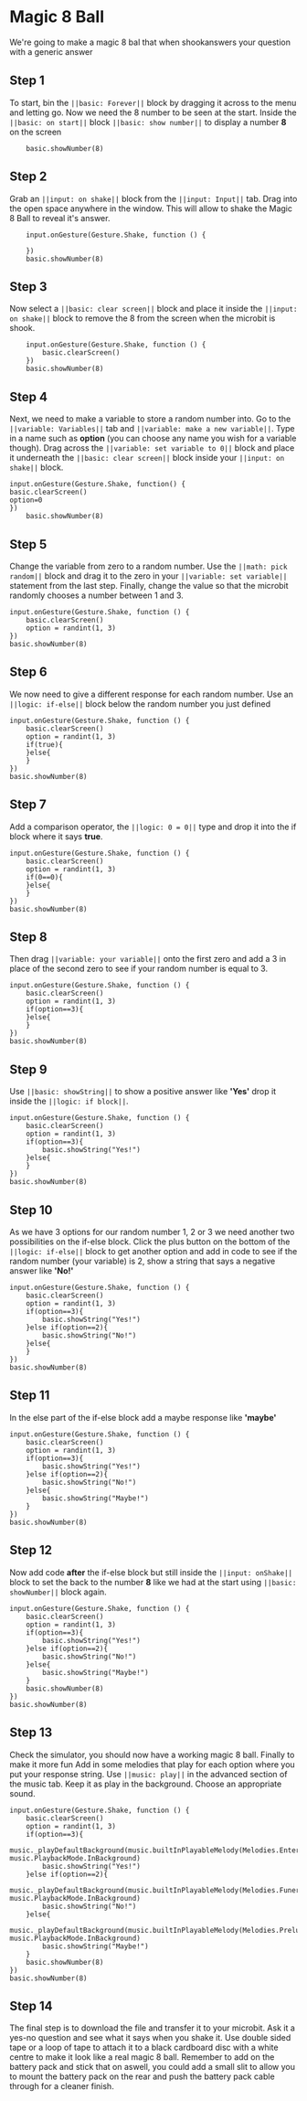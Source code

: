 # Magic 8 Ball
We're going to make a magic 8 bal that when shookanswers your question with a generic answer


## Step 1
To start, bin the ``||basic: Forever||`` block by dragging it across to the menu and letting go. 
Now we need the 8 number to be seen at the start. Inside the ``||basic: on start||`` block
``||basic: show number||`` to display a number **8** on the screen
```blocks
    basic.showNumber(8)
```

## Step 2
Grab an ``||input: on shake||`` block from the ``||input: Input||`` tab. Drag into the open space anywhere in the window. This will allow to shake the Magic 8 Ball to reveal it's answer.
```blocks
    input.onGesture(Gesture.Shake, function () {

    })
    basic.showNumber(8)
```

## Step 3
Now select a ``||basic: clear screen||`` block and place it inside the ``||input: on shake||`` block to remove the 8 from the screen when the microbit is shook.
```blocks
    input.onGesture(Gesture.Shake, function () {
        basic.clearScreen()
    })
    basic.showNumber(8)
```

## Step 4
Next, we need to make a variable to store a random number into.  Go to the ``||variable: Variables||`` tab and ``||variable: make a new variable||``. 
Type in a name such as **option** (you can choose any name you wish for a variable though). Drag across the ``||variable: set variable to 0||`` block and place it underneath the ``||basic: clear screen||`` block inside your ``||input: on shake||`` block.
```blocks
input.onGesture(Gesture.Shake, function() {
basic.clearScreen()
option=0
})
    basic.showNumber(8)
```
## Step 5
Change the variable from zero to a random number. Use the ``||math: pick random||`` block and drag it to the zero in your ``||variable: set variable||`` statement
from the last step.  Finally, change the value so that the microbit randomly chooses a number between 1 and 3.
```blocks
input.onGesture(Gesture.Shake, function () {
    basic.clearScreen()
    option = randint(1, 3)
})
basic.showNumber(8)
```

## Step 6
We now need to give a different response for each random number. Use an ``||logic: if-else||`` block below the 
random number you just defined
```blocks
input.onGesture(Gesture.Shake, function () {
    basic.clearScreen()
    option = randint(1, 3)
    if(true){
    }else{
    }
})
basic.showNumber(8)
```
## Step 7
Add a comparison operator, the ``||logic: 0 = 0||`` type and drop it into the if block
where it says **true**.
```blocks
input.onGesture(Gesture.Shake, function () {
    basic.clearScreen()
    option = randint(1, 3)
    if(0==0){
    }else{
    }
})
basic.showNumber(8)
```

## Step 8
Then drag ``||variable: your variable||`` onto the first zero and add
a 3 in place of the second zero to see if your random number is equal to 3.
```blocks
input.onGesture(Gesture.Shake, function () {
    basic.clearScreen()
    option = randint(1, 3)
    if(option==3){
    }else{
    }
})
basic.showNumber(8)
```

## Step 9
Use ``||basic: showString||`` to show a positive answer like **'Yes'**
drop it inside the ``||logic: if block||``.
```blocks
input.onGesture(Gesture.Shake, function () {
    basic.clearScreen()
    option = randint(1, 3)
    if(option==3){
        basic.showString("Yes!")
    }else{
    }
})
basic.showNumber(8)
```

## Step 10
As we have 3 options for our random number 1, 2 or 3 we need another two possibilities on the if-else block.
Click the plus button on the bottom of the ``||logic: if-else||`` block to get another option and add in code to see
if the random number (your variable) is 2, show a string that says a negative answer like **'No!'**
```blocks
input.onGesture(Gesture.Shake, function () {
    basic.clearScreen()
    option = randint(1, 3)
    if(option==3){
        basic.showString("Yes!")
    }else if(option==2){
        basic.showString("No!")
    }else{
    }
})
basic.showNumber(8)
```

## Step 11
In the else part of the if-else block add a maybe response like **'maybe'**
```blocks
input.onGesture(Gesture.Shake, function () {
    basic.clearScreen()
    option = randint(1, 3)
    if(option==3){
        basic.showString("Yes!")
    }else if(option==2){
        basic.showString("No!")
    }else{
        basic.showString("Maybe!")
    }
})
basic.showNumber(8)
```

## Step 12
Now add code **after** the if-else block but still inside the ``||input: onShake||`` block to set the back to the number **8** like we had at the start
using ``||basic: showNumber||`` block again.
```blocks
input.onGesture(Gesture.Shake, function () {
    basic.clearScreen()
    option = randint(1, 3)
    if(option==3){
        basic.showString("Yes!")
    }else if(option==2){
        basic.showString("No!")
    }else{
        basic.showString("Maybe!")
    }
    basic.showNumber(8)
})
basic.showNumber(8)
```

## Step 13
Check the simulator, you should now have a working magic 8 ball.  Finally to make it more fun
Add in some melodies that play for each option where you put your response string. Use ``||music: play||`` in the advanced section of the 
music tab.  Keep it as play in the background. Choose an appropriate sound.


```blocks
input.onGesture(Gesture.Shake, function () {
    basic.clearScreen()
    option = randint(1, 3)
    if(option==3){
        music._playDefaultBackground(music.builtInPlayableMelody(Melodies.Entertainer), music.PlaybackMode.InBackground)
        basic.showString("Yes!")
    }else if(option==2){
        music._playDefaultBackground(music.builtInPlayableMelody(Melodies.Funeral), music.PlaybackMode.InBackground)
        basic.showString("No!")
    }else{
        music._playDefaultBackground(music.builtInPlayableMelody(Melodies.Prelude), music.PlaybackMode.InBackground)
        basic.showString("Maybe!")
    }
    basic.showNumber(8)
})
basic.showNumber(8)
```

## Step 14
The final step is to download the file and transfer it to your microbit. Ask it a yes-no question and see what it says when you shake it.
Use double sided tape or a loop of tape to attach it to a black cardboard disc with a white centre to make it look like a real magic 8 ball.
Remember to add on the battery pack and stick that on aswell, you could add a small slit to allow you to mount the battery pack on the rear and 
push the battery pack cable through for a cleaner finish.
